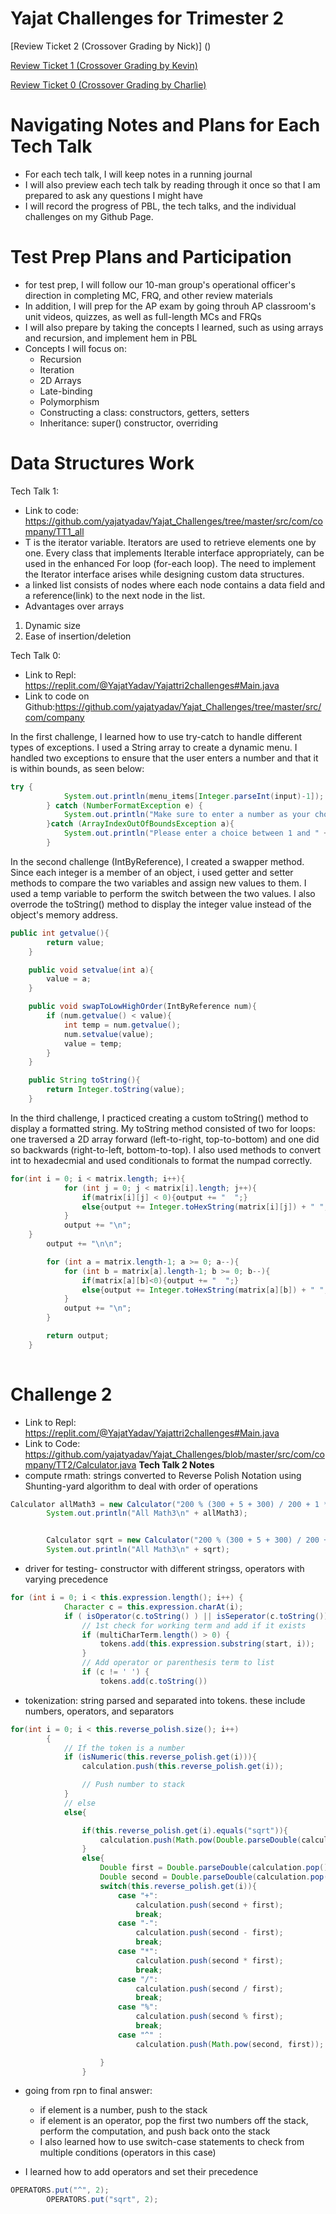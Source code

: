 # Yajat Challenges for Trimester 2

[Review Ticket 2 (Crossover Grading by Nick)] ()

[Review Ticket 1 (Crossover Grading by Kevin)](https://github.com/yajatyadav/Yajat_Challenges/issues/2)

[Review Ticket 0 (Crossover Grading by Charlie)](https://github.com/yajatyadav/Yajat_Challenges/issues/1#issuecomment-1067075425)

# Navigating Notes and Plans for Each Tech Talk
- For each tech talk, I will keep notes in a running journal
- I will also preview each tech talk by reading through it once so that I am prepared to ask any questions I might have
- I will record the progress of PBL, the tech talks, and the individual challenges on my Github Page.

# Test Prep Plans and Participation
- for test prep, I will follow our 10-man group's operational officer's direction in completing MC, FRQ, and other review materials
- In addition, I will prep for the AP exam by going throuh AP classroom's unit videos, quizzes, as well as full-length MCs and FRQs
- I will also prepare by taking the concepts I learned, such as using arrays and recursion, and implement hem in PBL
- Concepts I will focus on:
  - Recursion
  - Iteration
  - 2D Arrays
  - Late-binding
  - Polymorphism
  - Constructing a class: constructors, getters, setters
  - Inheritance: super() constructor, overriding


# Data Structures Work

Tech Talk 1: 
- Link to code: https://github.com/yajatyadav/Yajat_Challenges/tree/master/src/com/company/TT1_all
- T is the iterator variable. Iterators are used to retrieve elements one by one. Every class that implements Iterable interface appropriately, can be used in the enhanced For loop (for-each loop). The need to implement the Iterator interface arises while designing custom data structures.
- a linked list consists of nodes where each node contains a data field and a reference(link) to the next node in the list.
- Advantages over arrays 
1) Dynamic size 
2) Ease of insertion/deletion

Tech Talk 0:
- Link to Repl: https://replit.com/@YajatYadav/Yajattri2challenges#Main.java
- Link to code on Github:https://github.com/yajatyadav/Yajat_Challenges/tree/master/src/com/company 

In the first challenge, I learned how to use try-catch to handle different types of exceptions. I used a String array to create a dynamic menu. I handled two exceptions to ensure that the user enters a number and that it is within bounds, as seen below: 
``` java
try {
            System.out.println(menu_items[Integer.parseInt(input)-1]);
        } catch (NumberFormatException e) {
            System.out.println("Make sure to enter a number as your choice!");
        }catch (ArrayIndexOutOfBoundsException a){
            System.out.println("Please enter a choice between 1 and " + menu_items.length);
        }
```

In the second challenge (IntByReference), I created a swapper method. Since each integer is a member of an object, i used getter and setter methods to compare the two variables and assign new values to them. I used a temp variable to perform the switch between the two values. I also overrode the toString() method to display the integer value instead of the object's memory address.

``` java
public int getvalue(){
        return value;
    }

    public void setvalue(int a){
        value = a;
    }

    public void swapToLowHighOrder(IntByReference num){
        if (num.getvalue() < value){
            int temp = num.getvalue();
            num.setvalue(value);
            value = temp;
        }
    }

    public String toString(){
        return Integer.toString(value);
    }
```

In the third challenge, I practiced creating a custom toString() method to display a formatted string. My toString method consisted of two for loops: one traversed a 2D array forward (left-to-right, top-to-bottom) and one did so backwards (right-to-left, bottom-to-top). I also used methods to convert int to hexadecmial and used conditionals to format the numpad correctly. 

``` java
for(int i = 0; i < matrix.length; i++){
            for (int j = 0; j < matrix[i].length; j++){
                if(matrix[i][j] < 0){output += "  ";}
                else{output += Integer.toHexString(matrix[i][j]) + " ";}
            }
            output += "\n";
    }
        output += "\n\n";

        for (int a = matrix.length-1; a >= 0; a--){
            for (int b = matrix[a].length-1; b >= 0; b--){
                if(matrix[a][b]<0){output += "  ";}
                else{output += Integer.toHexString(matrix[a][b]) + " ";}
            }
            output += "\n";
        }

        return output;
    }
    
 ```
# Challenge 2
- Link to Repl: https://replit.com/@YajatYadav/Yajattri2challenges#Main.java
- Link to Code: https://github.com/yajatyadav/Yajat_Challenges/blob/master/src/com/company/TT2/Calculator.java
**Tech Talk 2 Notes**
- compute rmath: strings converted to Reverse Polish Notation using Shunting-yard algorithm to deal with order of operations

``` java
Calculator allMath3 = new Calculator("200 % (300 + 5 + 300) / 200 + 1 * 100 + 5 ^ 2");
        System.out.println("All Math3\n" + allMath3);


        Calculator sqrt = new Calculator("200 % (300 + 5 + 300) / 200 + 1 * 100 + 5 ^ 2 + sqrt (2*12.5) + 2");
        System.out.println("All Math3\n" + sqrt);
 ```
        
- driver for testing- constructor with different stringss, operators with varying precedence

``` java
for (int i = 0; i < this.expression.length(); i++) {
            Character c = this.expression.charAt(i);
            if ( isOperator(c.toString() ) || isSeperator(c.toString())  ) {
                // 1st check for working term and add if it exists
                if (multiCharTerm.length() > 0) {
                    tokens.add(this.expression.substring(start, i));
                }
                // Add operator or parenthesis term to list
                if (c != ' ') {
                    tokens.add(c.toString())
   ```
- tokenization: string parsed and separated into tokens. these include numbers, operators, and separators

``` java
for(int i = 0; i < this.reverse_polish.size(); i++)
        {
            // If the token is a number
            if (isNumeric(this.reverse_polish.get(i))){
                calculation.push(this.reverse_polish.get(i));

                // Push number to stack
            }
            // else
            else{

                if(this.reverse_polish.get(i).equals("sqrt")){
                    calculation.push(Math.pow(Double.parseDouble(calculation.pop().toString()),0.5));
                }
                else{
                    Double first = Double.parseDouble(calculation.pop().toString());
                    Double second = Double.parseDouble(calculation.pop().toString());
                    switch(this.reverse_polish.get(i)){
                        case "+":
                            calculation.push(second + first);
                            break;
                        case "-":
                            calculation.push(second - first);
                            break;
                        case "*":
                            calculation.push(second * first);
                            break;
                        case "/":
                            calculation.push(second / first);
                            break;
                        case "%":
                            calculation.push(second % first);
                            break;
                        case "^" :
                            calculation.push(Math.pow(second, first));

                    }
                }
   ```
   
- going from rpn to final answer:
  - if element is a number, push to the stack
  - if element is an operator, pop the first two numbers off the stack, perform the computation, and push back onto the stack
  - I also learned how to use switch-case statements to check from multiple conditions (operators in this case)

- I learned how to add operators and set their precedence
``` java
OPERATORS.put("^", 2);
        OPERATORS.put("sqrt", 2);
 ```
 
